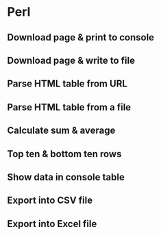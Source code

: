 # Perl

## Download page & print to console 

## Download page & write to file

## Parse HTML table from URL

## Parse HTML table from a file 

## Calculate sum & average

## Top ten & bottom ten rows

## Show data in console table 

## Export into CSV file

## Export into Excel file
